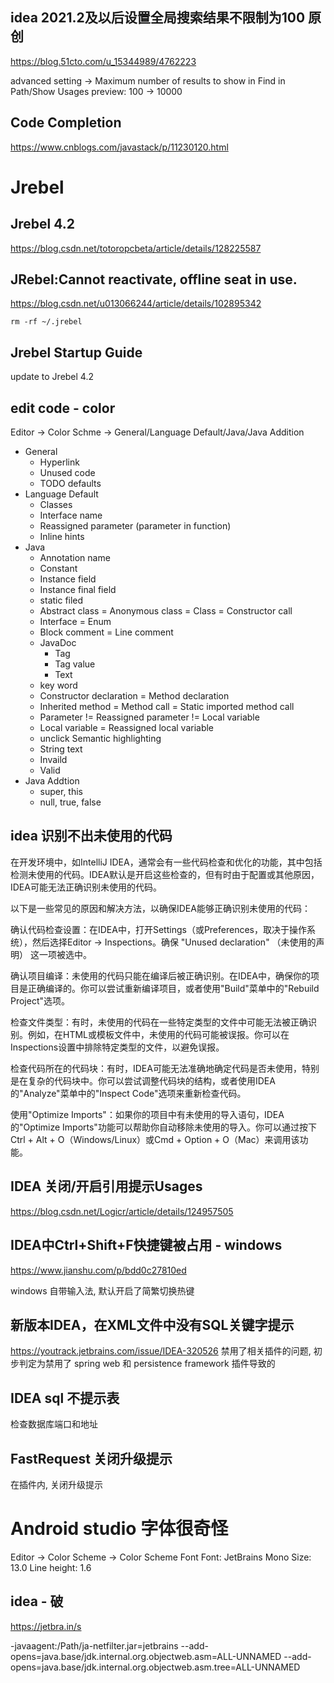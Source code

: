 ## idea 2021.2及以后设置全局搜索结果不限制为100 原创
https://blog.51cto.com/u_15344989/4762223

advanced setting -> Maximum number of results to show in Find in Path/Show Usages preview: 100 -> 10000

## Code Completion
https://www.cnblogs.com/javastack/p/11230120.html

# Jrebel

## Jrebel 4.2 
https://blog.csdn.net/totoropcbeta/article/details/128225587

## JRebel:Cannot reactivate, offline seat in use.
https://blog.csdn.net/u013066244/article/details/102895342
```
rm -rf ~/.jrebel
```

## Jrebel Startup Guide
update to Jrebel 4.2

## edit code - color
Editor -> Color Schme -> General/Language Default/Java/Java Addition
+ General 
  + Hyperlink
  + Unused code
  + TODO defaults
+ Language Default 
  + Classes
  + Interface name
  + Reassigned parameter (parameter in function)
  + Inline hints
+ Java 
  + Annotation name
  + Constant
  + Instance field
  + Instance final field
  + static filed 
  + Abstract class = Anonymous class = Class = Constructor call
  + Interface = Enum
  + Block comment = Line comment
  + JavaDoc
    + Tag 
    + Tag value
    + Text
  + key word
  + Constructor declaration = Method declaration
  + Inherited method = Method call = Static imported method call
  + Parameter != Reassigned parameter != Local variable
  + Local variable = Reassigned local variable
  + unclick Semantic highlighting
  + String text
  + Invaild 
  + Valid
+ Java Addtion
  + super, this
  + null, true, false


## idea 识别不出未使用的代码

在开发环境中，如IntelliJ IDEA，通常会有一些代码检查和优化的功能，其中包括检测未使用的代码。IDEA默认是开启这些检查的，但有时由于配置或其他原因，IDEA可能无法正确识别未使用的代码。

以下是一些常见的原因和解决方法，以确保IDEA能够正确识别未使用的代码：

确认代码检查设置：在IDEA中，打开Settings（或Preferences，取决于操作系统），然后选择Editor -> Inspections。确保 "Unused declaration" （未使用的声明） 这一项被选中。

确认项目编译：未使用的代码只能在编译后被正确识别。在IDEA中，确保你的项目是正确编译的。你可以尝试重新编译项目，或者使用"Build"菜单中的"Rebuild Project"选项。

检查文件类型：有时，未使用的代码在一些特定类型的文件中可能无法被正确识别。例如，在HTML或模板文件中，未使用的代码可能被误报。你可以在Inspections设置中排除特定类型的文件，以避免误报。

检查代码所在的代码块：有时，IDEA可能无法准确地确定代码是否未使用，特别是在复杂的代码块中。你可以尝试调整代码块的结构，或者使用IDEA的"Analyze"菜单中的"Inspect Code"选项来重新检查代码。

使用"Optimize Imports"：如果你的项目中有未使用的导入语句，IDEA的"Optimize Imports"功能可以帮助你自动移除未使用的导入。你可以通过按下Ctrl + Alt + O（Windows/Linux）或Cmd + Option + O（Mac）来调用该功能。

## IDEA 关闭/开启引用提示Usages
https://blog.csdn.net/Logicr/article/details/124957505

## IDEA中Ctrl+Shift+F快捷键被占用 - windows
https://www.jianshu.com/p/bdd0c27810ed

windows 自带输入法, 默认开启了简繁切换热键

## 新版本IDEA，在XML文件中没有SQL关键字提示 
https://youtrack.jetbrains.com/issue/IDEA-320526
禁用了相关插件的问题, 初步判定为禁用了 spring web 和 persistence framework 插件导致的

## IDEA sql 不提示表
检查数据库端口和地址

## FastRequest 关闭升级提示
在插件内, 关闭升级提示

# Android studio 字体很奇怪
Editor -> Color Scheme -> Color Scheme Font
Font: JetBrains Mono
Size: 13.0
Line height: 1.6

## idea - 破
https://jetbra.in/s

-javaagent:/Path/ja-netfilter.jar=jetbrains
--add-opens=java.base/jdk.internal.org.objectweb.asm=ALL-UNNAMED
--add-opens=java.base/jdk.internal.org.objectweb.asm.tree=ALL-UNNAMED